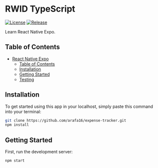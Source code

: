 # RWID TypeScript

[![License](https://badgen.net/github/license/arafa16/expense-tracker "License")](LICENSE.md)
[![Release](https://badgen.net/github/license/arafa16/expense-tracker "Release")](https://github.com/arafa16/expense-tracker/releases)

Learn React Native Expo.

## Table of Contents

- [React Native Expo](#react-native-expo)
  - [Table of Contents](#table-of-contents)
  - [Installation](#installation)
  - [Getting Started](#getting-started)
  - [Testing](#testing)

## Installation

To get started using this app in your localhost, simply paste this command into your terminal:

```bash
git clone https://github.com/arafa16/expense-tracker.git
npm install
```

## Getting Started

First, run the development server:

```bash
npm start
```